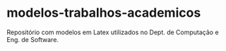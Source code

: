 # modelos-trabalhos-academicos
Repositório com modelos em Latex utilizados no Dept. de Computação e Eng. de Software.
